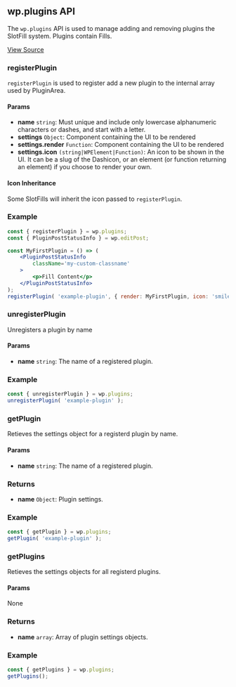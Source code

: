 ## wp.plugins API ##

The `wp.plugins` API is used to manage adding and removing plugins the SlotFill system. Plugins contain Fills.

[View Source](https://github.com/WordPress/gutenberg/tree/master/packages/plugins)

### registerPlugin ##
`registerPlugin` is used to register add a new plugin to the internal array used by PluginArea.

#### Params ####
*  __name__ `string`: Must unique and include only lowercase alphanumeric characters or dashes, and start with a letter.
* __settings__ `Object`: Component containing the UI to be rendered
* __settings.render__ `Function`: Component containing the UI to be rendered
* __settings.icon__ `(string|WPElement|Function)`: An icon to be shown in the UI. It can be a slug of the Dashicon, or an element (or function returning an element) if you choose to render your own.

#### Icon Inheritance ###
Some SlotFills will inherit the icon passed to `registerPlugin`.


### Example ###
```jsx
const { registerPlugin } = wp.plugins;
const { PluginPostStatusInfo } = wp.editPost;

const MyFirstPlugin = () => (
    <PluginPostStatusInfo
        className='my-custom-classname'
    >
		<p>Fill Content</p>
	</PluginPostStatusInfo>
);
registerPlugin( 'example-plugin', { render: MyFirstPlugin, icon: 'smiley' } );
```


### unregisterPlugin ###
Unregisters a plugin by name
#### Params ####
*  __name__ `string`: The name of a registered plugin.

### Example ###
```jsx
const { unregisterPlugin } = wp.plugins;
unregisterPlugin( 'example-plugin' );
```

### getPlugin ###
Retieves the settings object for a registerd plugin by name.
#### Params ####
*  __name__ `string`: The name of a registered plugin.
### Returns ###
*  __name__ `Object`: Plugin settings.
### Example ###
```jsx
const { getPlugin } = wp.plugins;
getPlugin( 'example-plugin' );
```

### getPlugins ###
Retieves the settings objects for all registerd plugins.
#### Params ####
None
### Returns ###
*  __name__ `array`: Array of plugin settings objects.
### Example ###
```jsx
const { getPlugins } = wp.plugins;
getPlugins();
```
